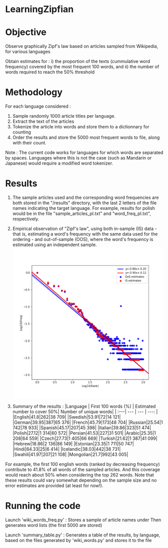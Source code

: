 # LearningZipfian

# Objective
Observe graphically Zipf's law based on articles sampled from Wikipedia, for various languages
 
Obtain estimates for : 
 i) the proportion of the texts (cummulative word frequency) covered by the most frequent 100 words, and 
 ii) the number of words required to reach the 50% threshold

# Methodology

For each language considered : 
1) Sample randomly 1000 article titles per language.
2) Extract the text of the articles 
3) Tokenize the article into words and store them to a dictionnary for counting
4) Order the results and store the 5000 most frequent words to file, along with their count.

Note : The current code works for languages for which words are separated by spaces. Languages where this is not the case (such as Mandarin or Japanese) would require a modified word tokenizer.

# Results

1) The sample articles used and the corresponding word frequencies are both stored in the "/results" directory, with the last 2 letters of the file names indicating the target language.
For example, results for polish would be in the file "sample_articles_pl.txt" and "word_freq_pl.txt", respectively.

2) Empirical observation of "Zipf's law", using both in-sample (IS) data - that is, estimating a word's frequency with the same data used for the ordering - and out-of-sample (OOS), where the word's frequency is estimated using an independent sample.
![alt text](https://github.com/ComputationalExplorer/LearningZipfian/blob/master/zipf_law_en.png "Zipf's law example (English)")

3) Summary of the results :
|Language	| First 100 words (%)	| Estimated number to cover 50%| Number of unique words| 
| :---| ---	| --- | ---: | 
|English|41.8|262|38 709|
|Swedish|53.91|72|14 121|
|German|39.95|387|65 376|
|French|45.79|173|48 704|
|Russian|25.54|1 742|78 933|
|Spanish|45.17|207|45 398|
|Italian|39.86|323|51 474|
|Polish|27.12|1 314|60 572|
|Persian|41.53|227|31 501|
|Arabic|25.35|1 208|64 559|
|Czech|27.73|1 405|66 669|
|Turkish|21.62|1 387|41 099|
|Hebrew|18.86|2 136|86 149|
|Estonian|23.35|1 711|50 747|
|Hindi|64.33|25|6 414|
|Icelandic|38.03|442|38 731|
|Swahili|41.97|207|21 108|
|Mongolian|21.7|992|43 005|

For example, the first 100 english words (ranked by decreasing frequency) contribute to 41.8% of all words of the sampled articles. And this coverage would reach about 50% when considering the top 262 words.
Note that these results could vary somewhat depending on the sample size and no error estimates are provided (at least for now!).

# Running the code

Launch 'wiki_words_freq.py' : Stores a sample of article names under Then generates word lists (the first 5000 are stored)

Launch 'summary_table.py' : Generates a table of the results, by language, based on the files generated by 'wiki_words.py' and stores it to the file 
